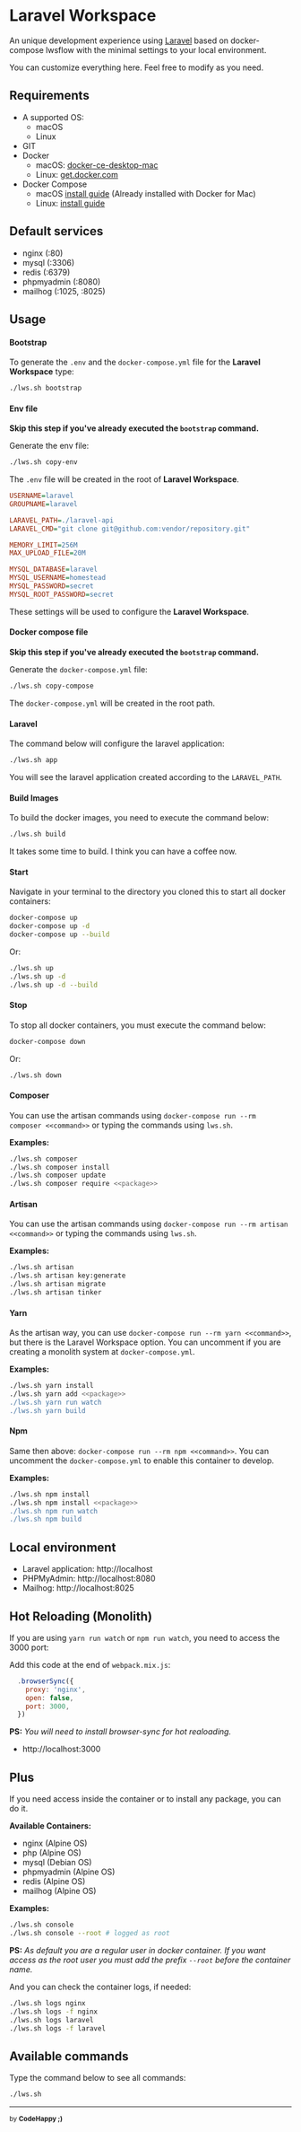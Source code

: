 # Laravel Workspace

An unique development experience using [Laravel](https//laravel.com) based on docker-compose lwsflow with the minimal settings to your local environment.

You can customize everything here. Feel free to modify as you need.

## Requirements

- A supported OS:
    - macOS
    - Linux
- GIT
- Docker
  - macOS: [docker-ce-desktop-mac](https://hub.docker.com/editions/community/docker-ce-desktop-mac)
  - Linux: [get.docker.com](https://get.docker.com)
- Docker Compose
    - macOS [install guide](https://docs.docker.com/compose/install/#install-compose-on-macos) (Already installed with Docker for Mac)
    - Linux: [install guide](https://docs.docker.com/compose/install/#install-compose-on-linux-systems)

## Default services

- nginx (:80)
- mysql (:3306)
- redis (:6379)
- phpmyadmin (:8080)
- mailhog (:1025, :8025)

## Usage

#### Bootstrap

To generate the `.env` and the `docker-compose.yml` file for the **Laravel Workspace** type:

```bash
./lws.sh bootstrap
```

#### Env file

__Skip this step if you've already executed the `bootstrap` command.__

Generate the env file:

```bash
./lws.sh copy-env
```

The `.env` file will be created in the root of **Laravel Workspace**.

```ini
USERNAME=laravel
GROUPNAME=laravel

LARAVEL_PATH=./laravel-api
LARAVEL_CMD="git clone git@github.com:vendor/repository.git"

MEMORY_LIMIT=256M
MAX_UPLOAD_FILE=20M

MYSQL_DATABASE=laravel
MYSQL_USERNAME=homestead
MYSQL_PASSWORD=secret
MYSQL_ROOT_PASSWORD=secret
```

These settings will be used to configure the **Laravel Workspace**.

#### Docker compose file

__Skip this step if you've already executed the `bootstrap` command.__

Generate the `docker-compose.yml` file:

```bash
./lws.sh copy-compose
```

The `docker-compose.yml` will be created in the root path.

#### Laravel

The command below will configure the laravel application:

```bash
./lws.sh app
```

You will see the laravel application created according to the `LARAVEL_PATH`.

#### Build Images

To build the docker images, you need to execute the command below:

```bash
./lws.sh build
```

It takes some time to build. I think you can have a coffee now.

#### Start

Navigate in your terminal to the directory you cloned this to start all docker containers:

```bash
docker-compose up
docker-compose up -d
docker-compose up --build
```

Or:

```bash
./lws.sh up
./lws.sh up -d
./lws.sh up -d --build
```

#### Stop

To stop all docker containers, you must execute the command below:

```bash
docker-compose down
```
Or:

```bash
./lws.sh down
```

#### Composer

You can use the artisan commands using `docker-compose run --rm composer <<command>>` or typing the commands using `lws.sh`.

**Examples:**

```bash
./lws.sh composer
./lws.sh composer install
./lws.sh composer update
./lws.sh composer require <<package>>
```

#### Artisan

You can use the artisan commands using `docker-compose run --rm artisan <<command>>` or typing the commands using `lws.sh`.

**Examples:**

```bash
./lws.sh artisan
./lws.sh artisan key:generate
./lws.sh artisan migrate
./lws.sh artisan tinker
```

#### Yarn

As the artisan way, you can use `docker-compose run --rm yarn <<command>>`, but there is the Laravel Workspace option. You can uncomment if you are creating a monolith system at `docker-compose.yml`.

**Examples:**

```bash
./lws.sh yarn install
./lws.sh yarn add <<package>>
./lws.sh yarn run watch
./lws.sh yarn build
```

#### Npm

Same then above: `docker-compose run --rm npm <<command>>`. You can uncomment the `docker-compose.yml` to enable this container to develop.

**Examples:**

```bash
./lws.sh npm install
./lws.sh npm install <<package>>
./lws.sh npm run watch
./lws.sh npm build
```

## Local environment

- Laravel application: http://localhost
- PHPMyAdmin: http://localhost:8080
- Mailhog: http://localhost:8025

## Hot Reloading (Monolith)

If you are using `yarn run watch` or `npm run watch`, you need to access the 3000 port:

Add this code at the end of `webpack.mix.js`:

```js
  .browserSync({
    proxy: 'nginx',
    open: false,
    port: 3000,
  })
```

**PS:** *You will need to install browser-sync for hot realoading.*

- http://localhost:3000

## Plus

If you need access inside the container or to install any package, you can do it.

**Available Containers:**

- nginx (Alpine OS)
- php (Alpine OS)
- mysql (Debian OS)
- phpmyadmin (Alpine OS)
- redis (Alpine OS)
- mailhog (Alpine OS)

**Examples:**

```bash
./lws.sh console
./lws.sh console --root # logged as root
```

**PS:** *As default you are a regular user in docker container. If you want access as the root user you must add the prefix `--root` before the container name.*

And you can check the container logs, if needed:

```bash
./lws.sh logs nginx
./lws.sh logs -f nginx
./lws.sh logs laravel
./lws.sh logs -f laravel
```

## Available commands

Type the command below to see all commands:

```bash
./lws.sh
```

---

<sub>by **CodeHappy ;)**</sub>
